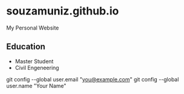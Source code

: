 # souzamuniz.github.io
My Personal Website


## Education

- Master Student
- Civil Engeneering




 git config --global user.email "you@example.com"
  git config --global user.name "Your Name"